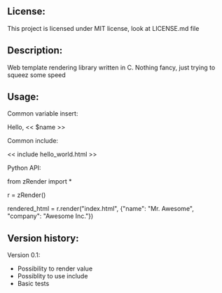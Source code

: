License:
-------------------------
This project is licensed under MIT license, look at LICENSE.md file


Description:
-------------------------
Web template rendering library written in C. 
Nothing fancy, just trying to squeez some speed

Usage:
-------------------------
Common variable insert:

Hello, << $name >>

Common include:

<< include hello_world.html >>


Python API:

from zRender import *

r = zRender()

rendered_html = r.render("index.html", {"name": "Mr. Awesome", "company": "Awesome Inc."})

Version history:
-------------------------
Version 0.1:
  * Possibility to render value
  * Possiblity to use include
  * Basic tests
